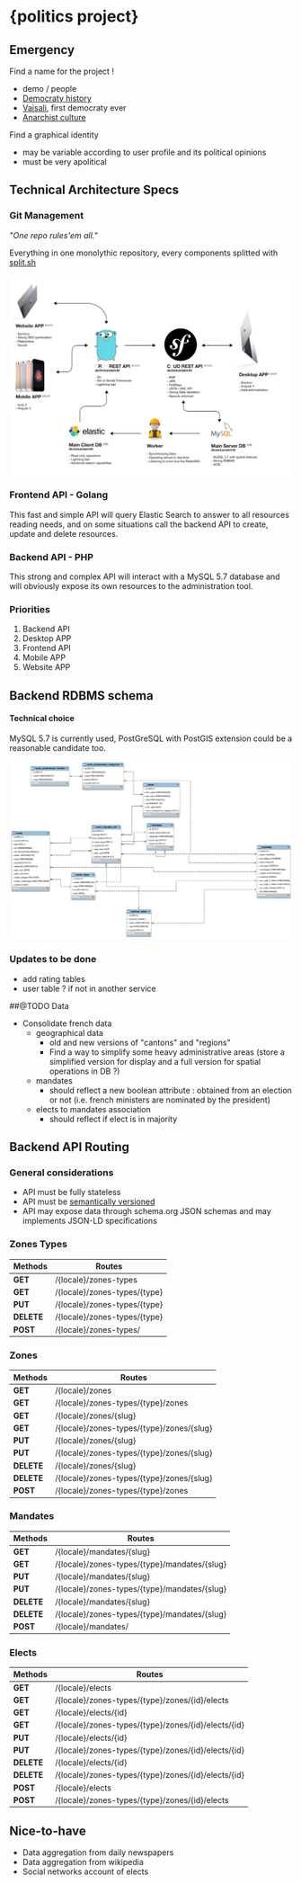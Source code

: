 {politics project}
==================

## Emergency

Find a name for the project !   

* demo / people  
* [Democraty history](https://en.wikipedia.org/wiki/Democracy)  
* [Vaisali](https://en.wikipedia.org/wiki/Vaisali), first democraty ever  
* [Anarchist culture](https://en.wikipedia.org/wiki/Temporary_Autonomous_Zone)  

Find a graphical identity

* may be variable according to user profile and its political opinions  
* must be very apolitical

## Technical Architecture Specs

### Git Management

*"One repo rules'em all."*

Everything in one monolythic repository, every components splitted with [split.sh](https://github.com/splitsh/lite)

![Technical Specs](images/technical_specs.jpg)

### Frontend API - Golang

This fast and simple API will query Elastic Search to answer to all resources reading needs, and on some situations call the backend API to create, update and delete resources.

### Backend API - PHP

This strong and complex API will interact with a MySQL 5.7 database and will obviously expose its own resources to the administration tool.

### Priorities

1. Backend API
2. Desktop APP
3. Frontend API
4. Mobile APP
5. Website APP

## Backend RDBMS schema

#### Technical choice

MySQL 5.7 is currently used, PostGreSQL with PostGIS extension could be a reasonable candidate too.

![DB Schema](images/DB.png)

### Updates to be done

* add rating tables
* user table ? if not in another service


##@TODO Data

* Consolidate french data 
	* geographical data 
		* old and new versions of "cantons" and "regions"
		* Find a way to simplify some heavy administrative areas (store a simplified version for display and a full version for spatial operations in DB ?)
	* mandates
		* should reflect a new boolean attribute : obtained from an election or not (i.e. french ministers are nominated by the president)
	* elects to mandates association
		* should reflect if elect is in majority

## Backend API Routing

### General considerations

* API must be fully stateless
* API must be [semantically versioned](semver.org)
* API may expose data through schema.org JSON schemas and may implements JSON-LD specifications 

### Zones Types 

|Methods          | Routes                                                |
|-----------------|-------------------------------------------------------|
|**GET**          | /{locale}/zones-types                                 |
|**GET**          | /{locale}/zones-types/{type}                          |
|**PUT**          | /{locale}/zones-types/{type}                          |
|**DELETE**       | /{locale}/zones-types/{type}                          |
|**POST**         | /{locale}/zones-types/                                |

### Zones

|Methods          | Routes                                                |
|-----------------|-------------------------------------------------------|
|**GET**          | /{locale}/zones                                       |
|**GET**          | /{locale}/zones-types/{type}/zones                    |
|**GET**          | /{locale}/zones/{slug}                                |
|**GET**          | /{locale}/zones-types/{type}/zones/{slug}             |
|**PUT**          | /{locale}/zones/{slug}                                |
|**PUT**          | /{locale}/zones-types/{type}/zones/{slug}             |
|**DELETE**       | /{locale}/zones/{slug}                                |
|**DELETE**       | /{locale}/zones-types/{type}/zones/{slug}             |
|**POST**         | /{locale}/zones-types/{type}/zones                    |

### Mandates

|Methods          | Routes                                                |
|-----------------|-------------------------------------------------------|
|**GET**          | /{locale}/mandates/{slug}                             |
|**GET**          | /{locale}/zones-types/{type}/mandates/{slug}          |
|**PUT**          | /{locale}/mandates/{slug}                             |
|**PUT**          | /{locale}/zones-types/{type}/mandates/{slug}          |
|**DELETE**       | /{locale}/mandates/{slug}                             |
|**DELETE**       | /{locale}/zones-types/{type}/mandates/{slug}          |
|**POST**         | /{locale}/mandates/                                   |

### Elects

|Methods          | Routes                                                |
|-----------------|-------------------------------------------------------|
|**GET**          | /{locale}/elects                                      |
|**GET**          | /{locale}/zones-types/{type}/zones/{id}/elects        |
|**GET**          | /{locale}/elects/{id}                                 |
|**GET**          | /{locale}/zones-types/{type}/zones/{id}/elects/{id}   |
|**PUT**          | /{locale}/elects/{id}                                 |
|**PUT**          | /{locale}/zones-types/{type}/zones/{id}/elects/{id}   |
|**DELETE**       | /{locale}/elects/{id}                                 |
|**DELETE**       | /{locale}/zones-types/{type}/zones/{id}/elects/{id}   |
|**POST**         | /{locale}/elects                                      |
|**POST**         | /{locale}/zones-types/{type}/zones/{id}/elects        |

## Nice-to-have

* Data aggregation from daily newspapers
* Data aggregation from wikipedia
* Social networks account of elects 


